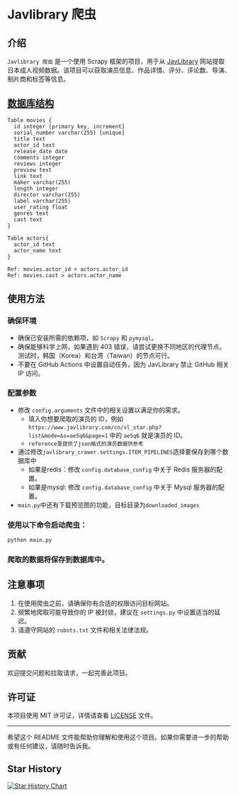 # Javlibrary 爬虫

## 介绍

`Javlibrary 爬虫` 是一个使用 Scrapy 框架的项目，用于从 [JavLibrary](https://www.javlibrary.com/)
网站提取日本成人视频数据。该项目可以获取演员信息、作品详情、评分、评论数、导演、制片商和标签等信息。

## [数据库结构](https://dbdiagram.io/)

```db
Table movies {
  id integer [primary key, increment]
  serial_number varchar(255) [unique]
  title text
  actor_id text
  release_date date
  comments integer
  reviews integer
  preview text
  link text
  maker varchar(255)
  length integer
  director varchar(255)
  label varchar(255)
  user_rating float
  genres text
  cast text
}

Table actors{
  actor_id text
  actor_name text
}

Ref: movies.actor_id > actors.actor_id
Ref: movies.cast > actors.actor_name
```

## 使用方法

### 确保环境

- 确保已安装所需的依赖项，如 `Scrapy` 和 `pymysql`。
- 确保能够科学上网，如果遇到 403 错误，请尝试更换不同地区的代理节点。测试时，韩国（Korea）和台湾（Taiwan）的节点可行。
- 不要在 GitHub Actions 中设置自动任务，因为 JavLibrary 禁止 GitHub 相关 IP 访问。

### 配置参数

- 修改 `config.arguments` 文件中的相关设置以满足你的需求。
  - 填入你想要爬取的演员的 ID，例如 `https://www.javlibrary.com/cn/vl_star.php?list&mode=&s=ae5q6&page=1`
    中的 `ae5q6` 就是演员的 ID。
  - `reference里提供了json格式的演员数据供参考`
- 通过修改`javlibrary_crawer.settings.ITEM_PIPELINES`选择要保存到哪个数据库中
  - 如果是redis：修改 `config.database_config` 中关于 Redis 服务器的配置。
  - 如果是mysql: 修改 `config.database_config` 中关于 Mysql 服务器的配置。
- `main.py`中还有下载预览图的功能，目标目录为`downloaded_images`

### 使用以下命令启动爬虫：

```bash
python main.py
```

### 爬取的数据将保存到数据库中。

## 注意事项

1. 在使用爬虫之前，请确保你有合适的权限访问目标网站。
2. 频繁地爬取可能导致你的 IP 被封锁，建议在 `settings.py` 中设置适当的延迟。
3. 请遵守网站的 `robots.txt` 文件和相关法律法规。

## 贡献

欢迎提交问题和拉取请求，一起完善此项目。

## 许可证

本项目使用 MIT 许可证，详情请查看 [LICENSE](LICENSE) 文件。

---

希望这个 README 文件能帮助你理解和使用这个项目。如果你需要进一步的帮助或有任何建议，请随时告诉我。

## Star History

[![Star History Chart](https://api.star-history.com/svg?repos=desonglll/javlibrary_crawler&type=Date)](https://star-history.com/#desonglll/javlibrary_crawler&Date)
